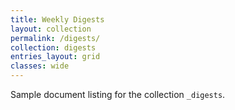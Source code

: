 ```yaml
---
title: Weekly Digests
layout: collection
permalink: /digests/
collection: digests
entries_layout: grid
classes: wide
---
```


Sample document listing for the collection `_digests`.